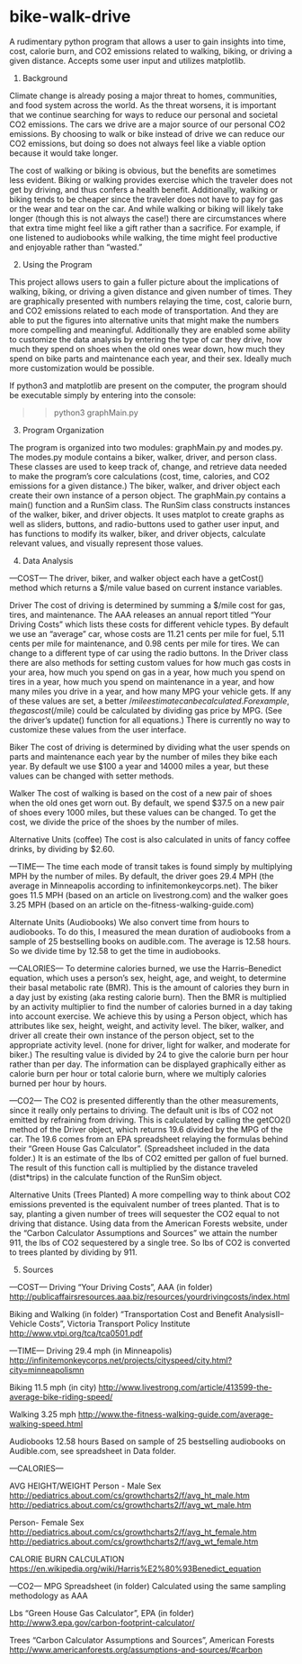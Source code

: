 # bike-walk-drive
A rudimentary python program that allows a user to gain insights into time, cost, calorie burn, and CO2 emissions related to walking, biking, or driving a given distance. Accepts some user input and utilizes matplotlib.


1. Background

Climate change is already posing a major threat to homes, communities, and food system across the world. As the threat worsens, it is important that we continue searching for ways to reduce our personal and societal CO2 emissions. The cars we drive are a major source of our personal CO2 emissions. By choosing to walk or bike instead of drive we can reduce our CO2 emissions, but doing so does not always feel like a viable option because it would take longer.

The cost of walking or biking is obvious, but the benefits are sometimes less evident. Biking or walking provides exercise which the traveler does not get by driving, and thus confers a health benefit. Additionally, walking or biking tends to be cheaper since the traveler does not have to pay for gas or the wear and tear on the car. And while walking or biking will likely take longer (though this is not always the case!) there are circumstances where that extra time might feel like a gift rather than a sacrifice. For example, if one listened to audiobooks while walking, the time might feel productive and enjoyable rather than “wasted.”


2. Using the Program

This project allows users to gain a fuller picture about the implications of walking, biking, or driving a given distance and given number of times. They are graphically presented with numbers relaying the time, cost, calorie burn, and CO2 emissions related to each mode of transportation. And they are able to put the figures into alternative units that might make the numbers more compelling and meaningful. Additionally they are enabled some ability to customize the data analysis by entering the type of car they drive, how much they spend on shoes when the old ones wear down, how much they spend on bike parts and maintenance each year, and their sex. Ideally much more customization would be possible.

If python3 and matplotlib are present on the computer, the program should be executable simply by entering into the console:
>> python3 graphMain.py


3. Program Organization

The program is organized into two modules: graphMain.py and modes.py. The modes.py module contains a biker, walker, driver, and person class. These classes are used to keep track of, change, and retrieve data needed to make the program’s core calculations (cost, time, calories, and CO2 emissions for a given distance.) The biker, walker, and driver object each create their own instance of a person object. The graphMain.py contains a main() function and a RunSim class. The RunSim class constructs instances of the walker, biker, and driver objects. It uses matplot to create graphs as well as sliders, buttons, and radio-buttons used to gather user input, and has functions to modify its walker, biker, and driver objects, calculate relevant values, and visually represent those values.


4. Data Analysis

—COST—
The driver, biker, and walker object each have a getCost() method which returns a $/mile value based on current instance variables.

Driver
The cost of driving is determined by summing a $/mile cost for gas, tires, and maintenance. The AAA releases an annual report titled “Your Driving Costs” which lists these costs for different vehicle types. By default we use an “average” car, whose costs are 11.21 cents per mile for fuel, 5.11 cents per mile for maintenance, and 0.98 cents per mile for tires. We can change to a different type of car using the radio buttons. In the Driver class there are also methods for setting custom values for how much gas costs in your area, how much you spend on gas in a year, how much you spend on tires in a year, how much you spend on maintenance in a year, and how many miles you drive in a year, and how many MPG your vehicle gets. If any of these values are set, a better $/mile estimate can be calculated. For example, the gas cost ($/mile) could be calculated by dividing gas price by MPG. (See the driver’s update() function for all equations.) There is currently no way to customize these values from the user interface.

Biker
The cost of driving is determined by dividing what the user spends on parts and maintenance each year by the number of miles they bike each year. By default we use $100 a year and 14000 miles a year, but these values can be changed with setter methods.

Walker
The cost of walking is based on the cost of a new pair of shoes when the old ones get worn out. By default, we spend $37.5 on a new pair of shoes every 1000 miles, but these values can be changed. To get the cost, we divide the price of the shoes by the number of miles.

Alternative Units (coffee)
The cost is also calculated in units of fancy coffee drinks, by dividing by $2.60.

—TIME—
The time each mode of transit takes is found simply by multiplying MPH by the number of miles. By default, the driver goes 29.4 MPH (the average in Minneapolis according to infinitemonkeycorps.net). The biker goes 11.5 MPH (based on an article on livestrong.com) and the walker goes 3.25 MPH (based on an article on the-fitness-walking-guide.com)

Alternate Units (Audiobooks)
We also convert time from hours to audiobooks. To do this, I measured the mean duration of audiobooks from a sample of 25 bestselling books on audible.com. The average is 12.58 hours. So we divide time by 12.58 to get the time in audiobooks.

—CALORIES—
To determine calories burned, we use the Harris–Benedict equation, which uses a person’s sex, height, age, and weight, to determine their basal metabolic rate (BMR). This is the amount of calories they burn in a day just by existing (aka resting calorie burn). Then the BMR is multiplied by an activity multiplier to find the number of calories burned in a day taking into account exercise. We achieve this by using a Person object, which has attributes like sex, height, weight, and activity level. The biker, walker, and driver all create their own instance of the person object, set to the appropriate activity level. (none for driver, light for walker, and moderate for biker.) The resulting value is divided by 24 to give the calorie burn per hour rather than per day. The information can be displayed graphically either as calorie burn per hour or total calorie burn, where we multiply calories burned per hour by hours.

—CO2—
The CO2 is presented differently than the other measurements, since it really only pertains to driving. The default unit is lbs of CO2 not emitted by refraining from driving. This is calculated by calling the getCO2() method of the Driver object, which returns 19.6 divided by the MPG of the car. The 19.6 comes from an EPA spreadsheet relaying the formulas behind their “Green House Gas Calculator”. (Spreadsheet included in the data folder.) It is an estimate of the lbs of CO2 emitted per gallon of fuel burned. The result of this function call is multiplied by the distance traveled (dist*trips) in the calculate function of the RunSim object.
  
Alternative Units (Trees Planted)
A more compelling way to think about CO2 emissions prevented is the equivalent number of trees planted. That is to say, planting a given number of trees will sequester the CO2 equal to not driving that distance. Using data from the American Forests website, under the “Carbon Calculator Assumptions and Sources” we attain the number 911, the lbs of CO2 sequestered by a single tree. So lbs of CO2 is converted to trees planted by dividing by 911.


5. Sources

—COST—
Driving
“Your Driving Costs”, AAA (in folder)
http://publicaffairsresources.aaa.biz/resources/yourdrivingcosts/index.html

Biking and Walking (in folder)
“Transportation Cost and Benefit AnalysisII–Vehicle Costs”, Victoria Transport Policy Institute http://www.vtpi.org/tca/tca0501.pdf

—TIME—
Driving
29.4 mph (in Minneapolis)
http://infinitemonkeycorps.net/projects/cityspeed/city.html?city=minneapolismn 

Biking
11.5 mph (in city)
http://www.livestrong.com/article/413599-the-average-bike-riding-speed/ 

Walking
3.25 mph
http://www.the-fitness-walking-guide.com/average-walking-speed.html

Audiobooks
12.58 hours
Based on sample of 25 bestselling audiobooks on Audible.com, see spreadsheet in Data folder.

—CALORIES—

AVG HEIGHT/WEIGHT
Person - Male Sex
http://pediatrics.about.com/cs/growthcharts2/f/avg_ht_male.htm
http://pediatrics.about.com/cs/growthcharts2/f/avg_wt_male.htm

Person- Female Sex
http://pediatrics.about.com/cs/growthcharts2/f/avg_ht_female.htm
http://pediatrics.about.com/cs/growthcharts2/f/avg_wt_female.htm

CALORIE BURN CALCULATION
https://en.wikipedia.org/wiki/Harris%E2%80%93Benedict_equation

—CO2—
MPG
Spreadsheet (in folder)
Calculated using the same sampling methodology as AAA

Lbs
“Green House Gas Calculator”, EPA (in folder) http://www3.epa.gov/carbon-footprint-calculator/

Trees
“Carbon Calculator Assumptions and Sources”, American Forests http://www.americanforests.org/assumptions-and-sources/#carbon
